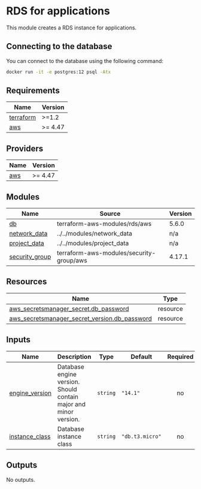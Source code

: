 # RDS for applications

This module creates a RDS instance for applications.

## Connecting to the database
You can connect to the database using the following command:
```bash
docker run -it -e postgres:12 psql -Atx 
```
<!-- BEGINNING OF PRE-COMMIT-TERRAFORM DOCS HOOK -->
## Requirements

| Name | Version |
|------|---------|
| <a name="requirement_terraform"></a> [terraform](#requirement\_terraform) | >=1.2 |
| <a name="requirement_aws"></a> [aws](#requirement\_aws) | >= 4.47 |

## Providers

| Name | Version |
|------|---------|
| <a name="provider_aws"></a> [aws](#provider\_aws) | >= 4.47 |

## Modules

| Name | Source | Version |
|------|--------|---------|
| <a name="module_db"></a> [db](#module\_db) | terraform-aws-modules/rds/aws | 5.6.0 |
| <a name="module_network_data"></a> [network\_data](#module\_network\_data) | ../../modules/network_data | n/a |
| <a name="module_project_data"></a> [project\_data](#module\_project\_data) | ../../modules/project_data | n/a |
| <a name="module_security_group"></a> [security\_group](#module\_security\_group) | terraform-aws-modules/security-group/aws | 4.17.1 |

## Resources

| Name | Type |
|------|------|
| [aws_secretsmanager_secret.db_password](https://registry.terraform.io/providers/hashicorp/aws/latest/docs/resources/secretsmanager_secret) | resource |
| [aws_secretsmanager_secret_version.db_password](https://registry.terraform.io/providers/hashicorp/aws/latest/docs/resources/secretsmanager_secret_version) | resource |

## Inputs

| Name | Description | Type | Default | Required |
|------|-------------|------|---------|:--------:|
| <a name="input_engine_version"></a> [engine\_version](#input\_engine\_version) | Database engine version. Should contain major and minor version. | `string` | `"14.1"` | no |
| <a name="input_instance_class"></a> [instance\_class](#input\_instance\_class) | Database instance class | `string` | `"db.t3.micro"` | no |

## Outputs

No outputs.
<!-- END OF PRE-COMMIT-TERRAFORM DOCS HOOK -->
